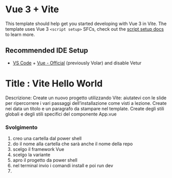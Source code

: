 # Vue 3 + Vite

This template should help get you started developing with Vue 3 in Vite. The template uses Vue 3 `<script setup>` SFCs, check out the [script setup docs](https://v3.vuejs.org/api/sfc-script-setup.html#sfc-script-setup) to learn more.

## Recommended IDE Setup

- [VS Code](https://code.visualstudio.com/) + [Vue - Official](https://marketplace.visualstudio.com/items?itemName=Vue.volar) (previously Volar) and disable Vetur


# Title : Vite Hello World

Descrizione:
Create un nuovo progetto utilizzando Vite: aiutatevi con le slide per ripercorrere i vari passaggi dell’installazione come visti a lezione.
Create nei data un titolo e un paragrafo da stampare nel template.
Create degli stili globali e degli stili specifici del componente App.vue

### Svolgimento 
1. creo una cartella dal power shell 
2. do il nome alla cartella che sarà anche il nome della repo 
3. scelgo il framework Vue 
4. scelgo la variante
5. apro il progetto da power shell 
6. nel terminal invio i comandi install e poi run dev
7.